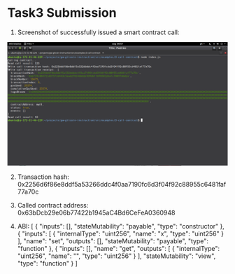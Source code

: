 # Task3 Submission

1. Screenshot of successfully issued a smart contract call:

![alt text](./image0-task3.png)

2. Transaction hash: 0x2256d6f86e8ddf5a53266ddc4f0aa7190fc6d3f04f92c88955c6481faf77a70c

3. Called contract address: 0x63bDcb29e06b77422b1945aC4Bd6CeFeA0360948

4. ABI:
[
    {
      "inputs": [],
      "stateMutability": "payable",
      "type": "constructor"
    },
    {
      "inputs": [
        {
          "internalType": "uint256",
          "name": "x",
          "type": "uint256"
        }
      ],
      "name": "set",
      "outputs": [],
      "stateMutability": "payable",
      "type": "function"
    },
    {
      "inputs": [],
      "name": "get",
      "outputs": [
        {
          "internalType": "uint256",
          "name": "",
          "type": "uint256"
        }
      ],
      "stateMutability": "view",
      "type": "function"
    }
]
